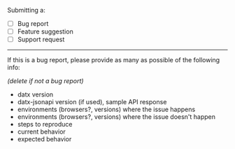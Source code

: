 Submitting a:

* [ ] Bug report
* [ ] Feature suggestion
* [ ] Support request

--------------

If this is a bug report, please provide as many as possible of the following info:

*(delete if not a bug report)*

* datx version
* datx-jsonapi version (if used), sample API response
* environments (browsers?, versions) where the issue happens
* environments (browsers?, versions) where the issue doesn't happen
* steps to reproduce
* current behavior
* expected behavior
